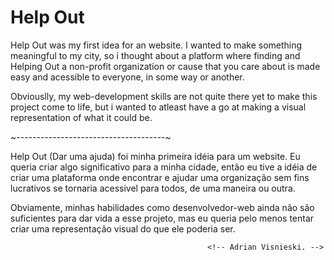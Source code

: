 
# Help Out

Help Out was my first idea for an website. I wanted to make something meaningful to my city, so i thought about a platform where finding and Helping Out a non-profit organization or cause that you care about is made easy and acessible to everyone, in some way or another.

Obviouslly, my web-development skills are not quite there yet to make this project come to life, but i wanted to atleast have a go at making a visual representation of what it could be.


~-------------------------------------~

Help Out (Dar uma ajuda) foi minha primeira idéia para um website. Eu queria criar algo significativo para a minha cidade, então eu tive a idéia de criar uma plataforma onde encontrar e ajudar uma organização sem fins lucrativos se tornaria acessivel para todos, de uma maneira ou outra.

Obviamente, minhas habilidades como desenvolvedor-web ainda não são suficientes para dar vida a esse projeto, mas eu queria pelo menos tentar criar uma representação visual do que ele poderia ser.

                                                <!-- Adrian Visnieski. -->
